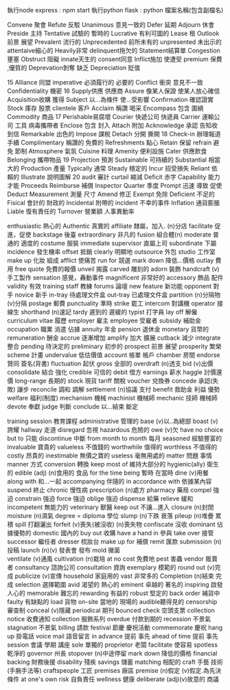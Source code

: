 執行node express : npm start
執行python flask : python 檔案名稱(包含副檔名)


Convene 聚會
Refute 反駁
Unanimous 意見一致的
Defer 延期
Adjourn 休會
Preside 主持
Tentative 試驗的 暫時的
Lucrative 有利可圖的
Lease 租
Outlook 前景 展望
Prevalent 流行的
Unprecedented 前所未有的
unpresented 未出示的
attentaive細心的
Heavily非常
delinquent拖欠的
Statement結算單
Congestion壅塞
Obstruct 阻礙
innate天生的
consent同意
Inflict施加 使遭受
premium 保費 ,優質的
Deprevation剝奪 缺乏
Depreciation 貶值

15
Alliance  同盟
imperative  必須履行的 必要的
Conflict  衝突 意見不一致
Confidentiality  機密
16
Supply供應  供應商
Assure 像某人保證 使某人放心確信
Acquisition收購  獲得
Subject 以...為條件   使...受影響
Confirmation 確認證實
Stock 庫存 股票
clientele 客戶
Acclaim 稱讚 喝采
Encompass 包含 圍繞
Commodity 商品
17
Perishable易腐壞
Courier 快遞公司 快遞員
Carrier 運輸公司 工具 病毒攜帶者
Enclose 包含 封入
Attach 附加
Acknowledge 承認 告知收到信
Remarkable 出色的
Impose 課稅
Detach 分開  撕開
18
Check-in 辦理報道手續
Complimentary 稱讚的  免費的
Refreshments 點心
Retain 保留
refrain 避免 節制
Atmosphere 氣氛
Cuisine 料理
Amenity 便利設施
Cater 供應飲食
Belonging 攜帶物品
19
Projection 預測
Sustainable 可持續的
Substantial 相當大的
Production 產量
Typically 通常
Steady 穩定的
Incur 招受損失
Reliant 依賴的
Illustrate 說明圖解
20
audit 審計
curtail 縮減
Deficit 赤字
Capability 能力 才能
Proceeds 
Reimburse 補償
Inspector
Quarter 季度
Prompt 迅速  導致 促使
Deduct
Measurement 測量 尺寸
Amend 修正
Exempt 免除
Deficient 不足的
Fisical 會計的  財政的
Incidental 附帶的
incident 不幸的事件
Inflation 通貨膨脹
Liable 復有責任的
Turnover 營業額  人事異動率

enthusiastic 熱心的
Authentic 真實的
affiliate 隸屬，加入. (n)分店
facilitate 促進，促使
backstage 後臺
extraordinary 非凡的
fusion 組合體(n)
moderate 普通的 適度的
costume 服裝
immediate supervisor 直屬上司
subordinate 下屬
incidence 發生機率
offset 抵銷
clearly 明顯地
outsource 外包
studio 工作室
make up 化妝 組成
afflict 使痛苦
run for 競選
mark down 降低...價格
outlay 費用
free quote 免費的報價
unveil 揭露
carved 雕刻的
adorn 裝飾
handcraft (v)手工製作
sensation 感覺，轟動事件
magnificent 非常好的
accessory 飾品 配件
validity 有效
training staff 教練
forums 論壇
new feature 新功能
opponent 對手
novice 新手
in-tray 待處理文件盒
out-tray 已處理文件盒
partition (n)分隔物(v)分隔
postage 郵費
punctuality 準時
strike 罷工
intercom 對講機
operator 接線生
shorthand (n)速記
tardy 遲到的 遲緩的
typist 打字員
lay off 解僱
curriculum vitae 履歷
employer 雇主
employee 受雇者
subsidy 補助金
occupation 職業 消遣 佔據
annuity 年金
pension 退休金
monetary 貨幣的
remuneration 酬金
accrue 逐漸增加
amplify 加大 擴展
cutback 減少
integrate 整合
pending 待決定的
preliminary 初步的
prospect 前景 展望
prosperity 繁榮
scheme 計畫 
undervalue 低估價值
account 帳單 帳戶
chamber 房間
endorse 贊同 簽名(背書)
fluctuation 起伏
gross 全部的
overdraft (n)透支
bid (v)出價
consolidate 結合 強化
credible 可信的
debit 借方
earnings 薪水
haggle 討價還價
long-range 長期的
stock 現貨
tariff 關稅
voucher  兌換券
concede 承認(失敗) 讓步
reconcile 調和 調解
settlement (n)協議  支付
benefit 救助金 利益 優勢
welfare 福利(制度)
mechanism 機械
machinist 機械師
mechanic 技師 機械師
devote 奉獻
judge 判斷
conclude 以...結束  斷定

training session 教育課程
administrative 管理的
base (v)以..為總部
boast (v)誇耀
hallway 走道
disregard 忽視
hazardous 危險的
owe (v)欠
have no choice but to 只能
discontinue 中斷
from month to month 每月
seasoned 經驗豐富的
invaluable 寶貴的
valueless 不值錢的
worthwhile 值得的
worthless 不值得的
costly 昂貴的
inestimable 無價之寶的
useless 毫無用處的
matter 問題 事情
manner 方式
conversion 轉換
keep most of 維持大部分的
hygienic(ally) 衛生的
edible (adj) (n)食用的 食品
for the time being 暫時  在當時
dine (v)用餐
along with 和...一起
accompanying 伴隨的
in accordance with 依據某內容
suspend 終止
chronic 慢性病
prescription (n)處方
pharmacy 藥局
compel 強迫
constrain 強迫
force 強迫
oblige 強迫
dispense 給藥 
relieve 緩和
incompetent 無能力的
veterinary 獸醫
keep out 不讓...進入
closure (n)封閉
moisture (n)濕氣
degree = diploma 學位
slump (n)下跌 衰落
pileup (n)堆疊 累積
spill 打翻灑出
forfeit (v)喪失(被沒收) (n)喪失物
confiscate 沒收
dominant 佔據優勢的
domestic 國內的
buy out 收購
have a hand in 參與
take over 接管
successor 繼任者
dresser 梳妝台
make up for 補償
remit 匯款
submission (n)投稿
launch (n)(v) 發表會  發布
mold 黴菌  
ventilate (v)通風
cultivation (n)栽培
at no cost 免費地
pest 害蟲
vendor 販賣者
consultancy 諮詢公司
consultation 資詢
exemplary 模範的
round out (v)完成
publicize (v)宣傳
household 家庭用的
vast 非常多的
Completion (n)結束 完成
selection 選擇範圍
avid 渴望的  熱心的
eminent 卓越的  著名的
inspiring 啟發人心的
memorable 難忘的
rewarding 有益的
robust 堅定的
back order 補貨中
faulty 有缺點的
load 貨物
on-site 當地的 現場的
audible聽得見的
censorship 審查制
conceal (v)隱藏
periodical 期刊
bounced check 空頭支票
collection notice 收費通知
collection 服飾系列
overdue 付款到期的
recession 不景氣
stagnation 不景氣
billing 請款
festival 節慶 慶祝活動
commemorate 慶祝
hang up 掛電話
voice mail 語音留言
in advance 提前 事先
ahead of time 提前 事先
session 會議 學期 講座
sole 單獨的
proprietor 老闆
facilitate 使容易
spotless 乾淨的
governor 州長
stopover (n)中途停留
mark down 降低的價格
financial backing 財務後援
disability 殘疾
savings 儲蓄
matching 相配的
craft  手藝 技術 (手腕手法等)
craftspeople 工匠
premises 廠區
premise (n)假定 (v)假定.為先決條件
at one's own risk 自負責任
wellness 健康
deliberate (adj)(v)故意的  商議



